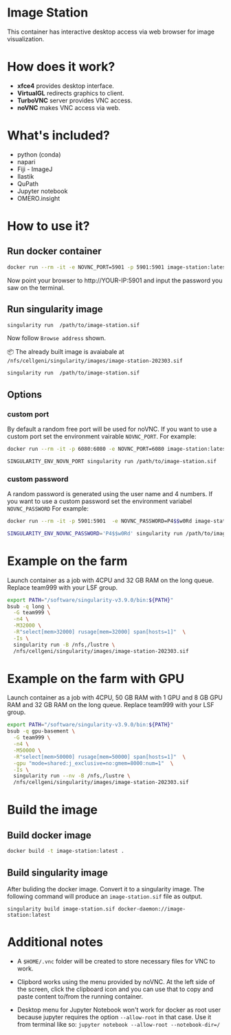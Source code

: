 # Image Station

This container has interactive desktop access via web browser for image visualization.

# How does it work?

- **xfce4** provides desktop interface.
- **VirtualGL** redirects graphics to client.
- **TurboVNC** server provides VNC access.
- **noVNC** makes VNC access via web.

# What's included?

- python (conda)
- napari
- Fiji - ImageJ
- Ilastik
- QuPath
- Jupyter notebook
- OMERO.insight

# How to use it?


## Run docker container

```bash
docker run --rm -it -e NOVNC_PORT=5901 -p 5901:5901 image-station:latest
```

Now point your browser to http://YOUR-IP:5901 and input the password you saw on the terminal.

## Run singularity image

```bash
singularity run  /path/to/image-station.sif
```

Now follow `Browse address` shown.

📦 The already built image is avaiabale at `/nfs/cellgeni/singularity/images/image-station-202303.sif`

```bash
singularity run  /path/to/image-station.sif
```

## Options

### custom port
By default a random free port will be used for noVNC. If you want to use a custom port set the environment vairable `NOVNC_PORT`.
For example:

```bash
docker run --rm -it -p 6080:6080 -e NOVNC_PORT=6080 image-station:latest

```

```bash
SINGULARITY_ENV_NOVN_PORT singularity run /path/to/image-station.sif
```

### custom password
A random password is generated using the user name and 4 numbers. If you want to use a custom password set the environment variabel `NOVNC_PASSWORD`
For example:
```bash
docker run --rm -it -p 5901:5901  -e NOVNC_PASSWORD=P4$$w0Rd image-station:latest

```

```bash
SINGULARITY_ENV_NOVNC_PASSWORD='P4$$w0Rd' singularity run /path/to/image-station.sif
```

# Example on the farm

Launch container as a job with 4CPU and 32 GB RAM on the long queue. 
Replace team999 with your LSF group.
```bash
export PATH="/software/singularity-v3.9.0/bin:${PATH}"
bsub -q long \
  -G team999 \
  -n4 \
  -M32000 \
  -R"select[mem>32000] rusage[mem=32000] span[hosts=1]"  \
  -Is \
  singularity run -B /nfs,/lustre \
  /nfs/cellgeni/singularity/images/image-station-202303.sif
```

# Example on the farm with GPU

Launch container as a job with 4CPU, 50 GB RAM with 1 GPU and 8 GB GPU RAM
and 32 GB RAM on the long queue. 
Replace team999 with your LSF group.
```bash
export PATH="/software/singularity-v3.9.0/bin:${PATH}"
bsub -q gpu-basement \
  -G team999 \
  -n4 \
  -M50000 \
  -R"select[mem>50000] rusage[mem=50000] span[hosts=1]"  \
  -gpu "mode=shared:j_exclusive=no:gmem=8000:num=1"  \
  -Is \
  singularity run --nv -B /nfs,/lustre \
  /nfs/cellgeni/singularity/images/image-station-202303.sif
```


# Build the image

## Build docker image

```bash
docker build -t image-station:latest .
```

## Build singularity image

After buliding the docker image. Convert it to a singularity image. The following command will produce an `image-station.sif` file as output.

```
singularity build image-station.sif docker-daemon://image-station:latest
```

# Additional notes

- A `$HOME/.vnc` folder will be created to store necessary files for VNC to work.

- Clipbord works using the menu provided by noVNC. At the left side of the screen, click the clipboard icon and you can use that to copy and paste content to/from the running container.

- Desktop menu for Jupyter Notebook won't work for docker as root user because jupyter requires the option `--allow-root` in that case. Use it from terminal like so: `jupyter notebook --allow-root --notebook-dir=/`
